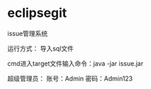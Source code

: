 # eclipsegit
issue管理系统

运行方式：
导入sql文件

cmd进入target文件输入命令：java -jar issue.jar

超级管理员：
账号：Admin
密码：Admin123

